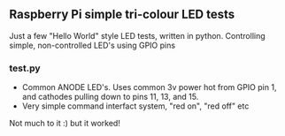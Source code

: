 ## Raspberry Pi simple tri-colour LED tests

Just a few "Hello World" style LED tests, written in python. Controlling simple, non-controlled LED's using GPIO pins

### test.py
- Common ANODE LED's. Uses common 3v power hot from GPIO pin 1, and cathodes pulling down to pins 11, 13, and 15. 
- Very simple command interfact system, "red on", "red off" etc

Not much to it :) but it worked!
